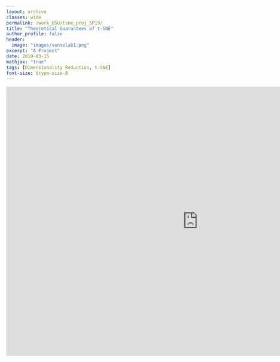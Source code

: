 ```yaml
---
layout: archive
classes: wide
permalink: /work_OSU/tsne_proj_SP19/
title: "Theoretical Guarantees of t-SNE"
author_profile: false
header:
  image: "images/senselab1.png"
excerpt: "A Project"
date: 2019-03-15
mathjax: "true"
tags: [Dimensionality Reduction, t-SNE]
font-size: $type-size-8
---
```


<embed src="https://tushar-agarwal2909.github.io/documents/t-SNE_Final_Report.pdf" type="application/pdf" width="1024px" height="720px" />